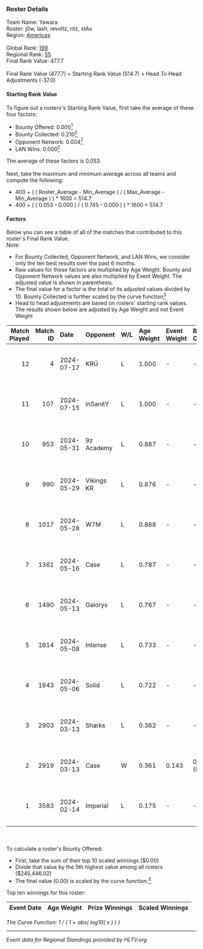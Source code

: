 ### Roster Details<br />
Team Name: Yawara<br />
Roster: j0w, lash, revoltz, ritz, stAx<br />
Region: [Americas]( ../standings_americas.md)<br />
<br />
Global Rank: [199](../standings_global.md)<br />
Regional Rank: [55]( ../standings_americas.md)<br />
Final Rank Value:  477.7<br />
<br />
Final Rank Value (477.7) = Starting Rank Value (514.7) + Head To Head Adjustments (-37.0)<br />

#### Starting Rank Value<br />
To figure out a rosters's Starting Rank Value, first take the average of these four factors:<br />
- Bounty Offered: 0.000[<sup>1</sup>](#table2)
- Bounty Collected: 0.210[<sup>2</sup>](#table1)
- Opponent Network: 0.004[<sup>2</sup>](#table1)
- LAN Wins: 0.000[<sup>2</sup>](#table1)

The average of these factors is 0.053<br />
<br />
Next, take the maximum and minimum average across all teams and compute the following:<br />
- 400 + ( ( Roster_Average - Min_Average ) / ( Max_Average - Min_Average ) ) * 1600 = 514.7
- 400 + ( ( 0.053 - 0.000 ) / ( 0.745 - 0.000 ) ) * 1600 = 514.7


#### Factors<br />
Below you can see a table of all of the matches that contributed to this roster's Final Rank Value.<br />
Note:<br />

- For Bounty Collected, Opponent Network, and LAN Wins, we consider only the ten best results over the past 6 months.
- Raw values for those factors are multiplied by Age Weight. Bounty and Opponent Network values are also multiplied by Event Weight. The adjusted value is shown in parenthesis.
- The final value for a factor is the total of its adjusted values divided by 10. Bounty Collected is further scaled by the curve function[<sup>3</sup>](#curveFunction)
- Head to head adjustments are based on rosters' starting rank values. The results shown below are adjusted by Age Weight and not Event Weight
<span id="table1"></span><br />


| Match Played | Match ID | Date       | Opponent   | W/L | Age Weight | Event Weight | Bounty Collected | Opponent Network | LAN Wins  | H2H Adj. | Roster                          |
| -: | -: | :- | :- | :- | :- | :- | :- | :- | :- | -: | :- |
|           12 |        4 | 2024-07-17 | KRÜ        | L   | 1.000      | -            | -                | -                | -         |    -2.83 | j0w, lash, revoltz, ritz, stAx  |
|           11 |      107 | 2024-07-15 | inSanitY   | L   | 1.000      | -            | -                | -                | -         |    -1.01 | j0w, lash, revoltz, ritz, stAx  |
|           10 |      953 | 2024-05-31 | 9z Academy | L   | 0.887      | -            | -                | -                | -         |   -17.64 | j0w, lash, ritz, stAx, Straafer |
|            9 |      990 | 2024-05-29 | Vikings KR | L   | 0.876      | -            | -                | -                | -         |    -4.16 | j0w, lash, perez, ritz, stAx    |
|            8 |     1017 | 2024-05-28 | W7M        | L   | 0.868      | -            | -                | -                | -         |    -4.70 | j0w, lash, perez, ritz, stAx    |
|            7 |     1361 | 2024-05-16 | Case       | L   | 0.787      | -            | -                | -                | -         |    -2.34 | j0w, lash, perez, ritz, stAx    |
|            6 |     1490 | 2024-05-13 | Galorys    | L   | 0.767      | -            | -                | -                | -         |    -2.25 | j0w, lash, perez, ritz, stAx    |
|            5 |     1614 | 2024-05-08 | Intense    | L   | 0.733      | -            | -                | -                | -         |    -9.49 | j0w, lash, perez, ritz, stAx    |
|            4 |     1643 | 2024-05-06 | Solid      | L   | 0.722      | -            | -                | -                | -         |    -2.29 | j0w, lash, perez, ritz, stAx    |
|            3 |     2903 | 2024-03-13 | Sharks     | L   | 0.362      | -            | -                | -                | -         |    -0.73 | j0w, lash, leleo, perez, stAx   |
|            2 |     2919 | 2024-03-13 | Case       | W   | 0.361      | 0.143        | 0.034 (0.002)    | 0.697 (0.036)    | 0 (0.000) |    10.45 | j0w, lash, leleo, perez, stAx   |
|            1 |     3583 | 2024-02-14 | Imperial   | L   | 0.175      | -            | -                | -                | -         |    -0.02 | j0w, lash, leleo, perez, stAx   |

<br />
<span id="table2"></span><br />
To calculate a roster's Bounty Offered:<br />

- First, take the sum of their top 10 scaled winnings ($0.00)
- Divide that value by the 5th highest value among all rosters ($245,446.02)
- The final value (0.00) is scaled by the curve function.[<sup>3</sup>](#curveFunction)

Top ten winnings for this roster:<br />

| Event Date | Age Weight | Prize Winnings | Scaled Winnings |
| :- | -: | :- | :- |


<span id="curveFunction"></span>_The Curve Function: 1 / ( 1 + abs( log10( x ) ) )_<br />

---
_Event data for Regional Standings provided by HLTV.org_<br />
